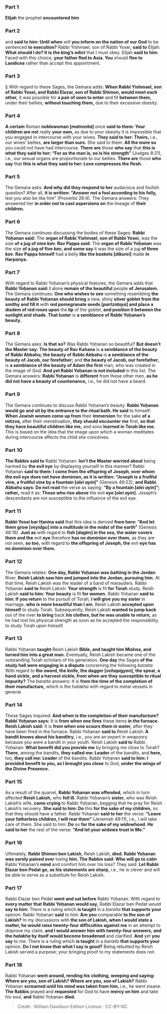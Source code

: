 
### Part 1
<b>Elijah</b> the prophet <b>encountered him</b>

### Part 2
and <b>said to him: Until when</b> will <b>you inform on the nation of our God</b> to be sentenced <b>to execution?</b> Rabbi Yishmael, son of Rabbi Yosei, <b>said to</b> Elijah: <b>What should I do? It is the king’s edict</b> that I must obey. Elijah <b>said to him:</b> Faced with this choice, <b>your father fled to Asia. You</b> should <b>flee to Laodicea</b> rather than accept this appointment.

### Part 3
§ With regard to these Sages, the Gemara adds: <b>When Rabbi Yishmael, son of Rabbi Yosei, and Rabbi Elazar, son of Rabbi Shimon, would meet each other,</b> it was possible for <b>a pair of oxen to enter</b> and fit <b>between them,</b> under their bellies, <b>without touching them,</b> due to their excessive obesity.

### Part 4
<b>A certain</b> Roman <b>noblewoman [<i>matronita</i>]</b> once <b>said to them: Your children are not</b> really <b>your own,</b> as due to your obesity it is impossible that you engaged in intercourse with your wives. <b>They said to her: Theirs,</b> i.e., our wives’ bellies, <b>are larger than ours.</b> She said to them: <b>All the more so</b> you could not have had intercourse. <b>There are</b> those <b>who say</b> that <b>this is what they said to her: “For as the man is, so is his strength”</b> (Judges 8:21), i.e., our sexual organs are proportionate to our bellies. <b>There are</b> those <b>who say</b> that <b>this is what they said to her: Love compresses the flesh.</b>

### Part 5
The Gemara asks: <b>And why did they respond to her</b> audacious and foolish question? After all, <b>it is written: “Answer not a fool according to his folly,</b> lest you also be like him” (Proverbs 26:4). The Gemara answers: They answered her <b>in order not to cast aspersions on</b> the lineage of <b>their children.</b>

### Part 6
The Gemara continues discussing the bodies of these Sages: <b>Rabbi Yoḥanan said:</b> The <b>organ of Rabbi Yishmael, son of Rabbi Yosei,</b> was the size <b>of a jug of nine <i>kav</i>. Rav Pappa said:</b> The <b>organ of Rabbi Yoḥanan</b> was the size <b>of a jug of five <i>kav</i>, and some say</b> it was the size of a jug <b>of three <i>kav</i>. Rav Pappa himself</b> had a belly <b>like the baskets [<i>dikurei</i>]</b> made <b>in Harpanya.</b>

### Part 7
With regard to Rabbi Yoḥanan’s physical features, the Gemara adds that <b>Rabbi Yoḥanan said: I</b> alone <b>remain of the beautiful</b> people <b>of Jerusalem.</b> The Gemara continues: <b>One who wishes to see</b> something resembling <b>the beauty of Rabbi Yoḥanan should bring</b> a new, shiny <b>silver goblet from the smithy and fill it</b> with <b>red pomegranate seeds [<i>partzidaya</i>] and place a diadem of red roses upon</b> the <b>lip</b> of the goblet, <b>and position it between the sunlight and shade. That luster</b> is <b>a semblance of Rabbi Yoḥanan’s beauty.</b>

### Part 8
The Gemara asks: <b>Is that so?</b> Was Rabbi Yoḥanan so beautiful? <b>But doesn’t the Master say: The beauty of Rav Kahana</b> is <b>a semblance of the beauty of Rabbi Abbahu; the beauty of Rabbi Abbahu</b> is <b>a semblance of the beauty of Jacob, our forefather;</b> and <b>the beauty of Jacob, our forefather,</b> is <b>a semblance of the beauty of Adam the first</b> man, who was created in the image of God. <b>And yet Rabbi Yoḥanan is not included</b> in this list. The Gemara answers: <b>Rabbi Yoḥanan</b> is <b>different</b> from these other men, <b>as he did not have a beauty of countenance,</b> i.e., he did not have a beard.

### Part 9
The Gemara continues to discuss Rabbi Yoḥanan’s beauty. <b>Rabbi Yoḥanan would go and sit by the entrance to the ritual bath. He said</b> to himself: <b>When Jewish women come up from</b> their <b>immersion</b> for the sake <b>of a mitzva,</b> after their menstruation, <b>they should encounter me</b> first, <b>so that they have beautiful children like me,</b> and sons <b>learned in Torah like me.</b> This is based on the idea that the image upon which a woman meditates during intercourse affects the child she conceives.

### Part 10
<b>The Rabbis said to</b> Rabbi Yoḥanan: <b>Isn’t the Master worried about</b> being harmed by <b>the evil eye</b> by displaying yourself in this manner? Rabbi Yoḥanan <b>said to them: I come from the offspring of Joseph, over whom the evil eye does not have dominion, as it is written: “Joseph is a fruitful vine, a fruitful vine by a fountain [<i>alei ayin</i>]”</b> (Genesis 49:22); <b>and Rabbi Abbahu says: Do not read</b> the verse as saying: <b>“By a fountain [<i>alei ayin</i>]”; rather,</b> read it as: <b>Those who rise above</b> the evil <b>eye [<i>olei ayin</i>].</b> Joseph’s descendants are not susceptible to the influence of the evil eye.

### Part 11
<b>Rabbi Yosei bar Ḥanina said</b> that this idea is derived <b>from here: “And let them grow [<i>veyidgu</i>] into a multitude in the midst of the earth”</b> (Genesis 48:16). <b>Just as</b> with regard to <b>fish [<i>dagim</i>] in the sea, the water covers them and the</b> evil <b>eye</b> therefore <b>has no dominion over them,</b> as they are not seen, <b>so too,</b> with regard to <b>the offspring of Joseph, the</b> evil <b>eye has no dominion over them.</b>

### Part 12
The Gemara relates: <b>One day, Rabbi Yoḥanan was bathing in the Jordan</b> River. <b>Reish Lakish saw him and jumped into the Jordan, pursuing him.</b> At that time, Reish Lakish was the leader of a band of marauders. Rabbi Yoḥanan <b>said to</b> Reish Lakish: <b>Your strength</b> is fit <b>for Torah</b> study. Reish Lakish <b>said to him: Your beauty</b> is fit <b>for women.</b> Rabbi Yoḥanan <b>said to him: If you return</b> to the pursuit of Torah, <b>I will give you my sister</b> in marriage, <b>who is more beautiful than I am.</b> Reish Lakish <b>accepted upon himself</b> to study Torah. Subsequently, Reish Lakish <b>wanted to jump back</b> out of the river <b>to bring</b> back <b>his clothes, but he was unable to return,</b> as he had lost his physical strength as soon as he accepted the responsibility to study Torah upon himself.

### Part 13
Rabbi Yoḥanan <b>taught</b> Reish Lakish <b>Bible, and taught him Mishna, and turned him into a great man.</b> Eventually, Reish Lakish became one of the outstanding Torah scholars of his generation. <b>One day</b> the Sages <b>of the study hall were engaging in a dispute</b> concerning the following <i>baraita</i>: With regard to <b>the sword, the knife, the dagger [<i>vehapigyon</i>], the spear, a hand sickle, and a harvest sickle, from when are they susceptible to ritual impurity?</b> The <i>baraita</i> answers: It is <b>from the time of the completion of their manufacture,</b> which is the <i>halakha</i> with regard to metal vessels in general.

### Part 14
These Sages inquired: <b>And when is the completion of their manufacture? Rabbi Yoḥanan says:</b> It is <b>from when one fires</b> these items <b>in the furnace. Reish Lakish said:</b> It is <b>from when one scours them in water,</b> after they have been fired in the furnace. Rabbi Yoḥanan <b>said to</b> Reish Lakish: <b>A bandit knows about his banditry,</b> i.e., you are an expert in weaponry because you were a bandit in your youth. Reish Lakish <b>said to</b> Rabbi Yoḥanan: <b>What benefit did you provide me</b> by bringing me close to Torah? <b>There,</b> among the bandits, <b>they called me: Leader</b> of the bandits, and <b>here,</b> too, <b>they call me: Leader</b> of the bandits. Rabbi Yoḥanan <b>said to him: I provided benefit to you, as I brought you close</b> to God, <b>under the wings of the Divine Presence.</b>

### Part 15
As a result of the quarrel, <b>Rabbi Yoḥanan was offended,</b> which in turn affected <b>Reish Lakish,</b> who <b>fell ill.</b> Rabbi Yoḥanan’s <b>sister,</b> who was Reish Lakish’s wife, <b>came crying</b> to Rabbi Yoḥanan, begging that he pray for Reish Lakish’s recovery. <b>She said to him: Do</b> this <b>for the sake of my children,</b> so that they should have a father. Rabbi Yoḥanan <b>said to her</b> the verse: <b>“Leave your fatherless children, I will rear them”</b> (Jeremiah 49:11), i.e., I will take care of them. She said to him: <b>Do</b> so <b>for the sake of my widowhood. He said to her</b> the rest of the verse: <b>“And let your widows trust in Me.”</b>

### Part 16
Ultimately, <b>Rabbi Shimon ben Lakish,</b> Reish Lakish, <b>died. Rabbi Yoḥanan was sorely pained over</b> losing <b>him. The Rabbis said: Who will go to calm</b> Rabbi Yoḥanan’s <b>mind</b> and comfort him over his loss? They said: <b>Let Rabbi Elazar ben Pedat go, as his statements are sharp,</b> i.e., he is clever and will be able to serve as a substitute for Reish Lakish.

### Part 17
Rabbi Elazar ben Pedat <b>went and sat before</b> Rabbi Yoḥanan. With regard to <b>every matter that Rabbi Yoḥanan would say,</b> Rabbi Elazar ben Pedat would <b>say to him:</b> There is a ruling which <b>is taught</b> in a <i>baraita</i> <b>that supports your</b> opinion. Rabbi Yoḥanan <b>said</b> to him: <b>Are you</b> comparable <b>to the son of Lakish?</b> In my discussions with <b>the son of Lakish, when I would state a matter, he would raise twenty-four difficulties against me</b> in an attempt to disprove my claim, <b>and I would answer him with twenty-four answers, and the <i>halakha</i> by itself would become broadened</b> and clarified. <b>And</b> yet <b>you say</b> to me: There is a ruling which <b>is taught</b> in a <i>baraita</i> <b>that supports your</b> opinion. <b>Do I not know that what I say is good?</b> Being rebutted by Reish Lakish served a purpose; your bringing proof to my statements does not.

### Part 18
Rabbi Yoḥanan <b>went around, rending his clothing, weeping and saying: Where are you, son of Lakish? Where are you, son of Lakish?</b> Rabbi Yoḥanan <b>screamed until his mind was taken from him,</b> i.e., he went insane. <b>The Rabbis</b> prayed and <b>requested</b> for God to have <b>mercy on him</b> and take his soul, <b>and</b> Rabbi Yoḥanan <b>died.</b>

>Credit : William Davidson Edition
>License : CC-BY-NC